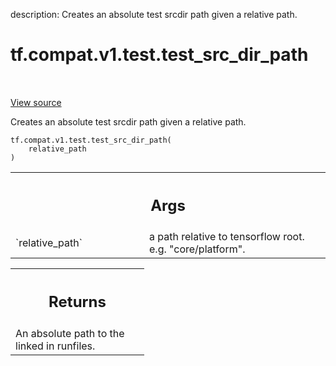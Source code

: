 description: Creates an absolute test srcdir path given a relative path.

<div itemscope itemtype="http://developers.google.com/ReferenceObject">
<meta itemprop="name" content="tf.compat.v1.test.test_src_dir_path" />
<meta itemprop="path" content="Stable" />
</div>

# tf.compat.v1.test.test_src_dir_path

<!-- Insert buttons and diff -->

<table class="tfo-notebook-buttons tfo-api nocontent" align="left">

</table>

<a target="_blank" href="/code/stable/tensorflow/python/platform/test.py">View source</a>



Creates an absolute test srcdir path given a relative path.

<pre class="devsite-click-to-copy prettyprint lang-py tfo-signature-link">
<code>tf.compat.v1.test.test_src_dir_path(
    relative_path
)
</code></pre>



<!-- Placeholder for "Used in" -->


<!-- Tabular view -->
 <table class="responsive fixed orange">
<colgroup><col width="214px"><col></colgroup>
<tr><th colspan="2"><h2 class="add-link">Args</h2></th></tr>

<tr>
<td>
`relative_path`
</td>
<td>
a path relative to tensorflow root.
e.g. "core/platform".
</td>
</tr>
</table>



<!-- Tabular view -->
 <table class="responsive fixed orange">
<colgroup><col width="214px"><col></colgroup>
<tr><th colspan="2"><h2 class="add-link">Returns</h2></th></tr>
<tr class="alt">
<td colspan="2">
An absolute path to the linked in runfiles.
</td>
</tr>

</table>


